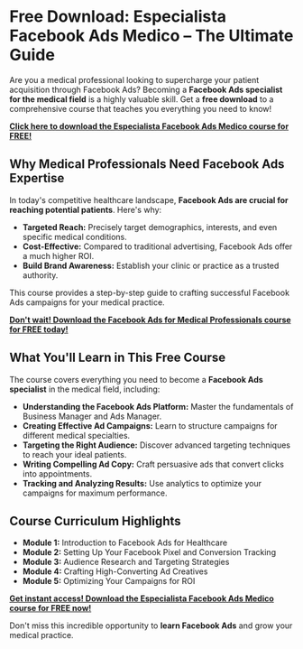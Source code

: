 # Free Download: Especialista Facebook Ads Medico – The Ultimate Guide

Are you a medical professional looking to supercharge your patient acquisition through Facebook Ads? Becoming a **Facebook Ads specialist for the medical field** is a highly valuable skill. Get a **free download** to a comprehensive course that teaches you everything you need to know!

[**Click here to download the Especialista Facebook Ads Medico course for FREE!**](https://udemywork.com/especialista-facebook-ads-medico)

## Why Medical Professionals Need Facebook Ads Expertise

In today's competitive healthcare landscape, **Facebook Ads are crucial for reaching potential patients**. Here's why:

*   **Targeted Reach:** Precisely target demographics, interests, and even specific medical conditions.
*   **Cost-Effective:** Compared to traditional advertising, Facebook Ads offer a much higher ROI.
*   **Build Brand Awareness:** Establish your clinic or practice as a trusted authority.

This course provides a step-by-step guide to crafting successful Facebook Ads campaigns for your medical practice.

[**Don't wait! Download the Facebook Ads for Medical Professionals course for FREE today!**](https://udemywork.com/especialista-facebook-ads-medico)

## What You'll Learn in This Free Course

The course covers everything you need to become a **Facebook Ads specialist** in the medical field, including:

*   **Understanding the Facebook Ads Platform:** Master the fundamentals of Business Manager and Ads Manager.
*   **Creating Effective Ad Campaigns:** Learn to structure campaigns for different medical specialties.
*   **Targeting the Right Audience:** Discover advanced targeting techniques to reach your ideal patients.
*   **Writing Compelling Ad Copy:** Craft persuasive ads that convert clicks into appointments.
*   **Tracking and Analyzing Results:** Use analytics to optimize your campaigns for maximum performance.

## Course Curriculum Highlights

*   **Module 1:** Introduction to Facebook Ads for Healthcare
*   **Module 2:** Setting Up Your Facebook Pixel and Conversion Tracking
*   **Module 3:** Audience Research and Targeting Strategies
*   **Module 4:** Crafting High-Converting Ad Creatives
*   **Module 5:** Optimizing Your Campaigns for ROI

[**Get instant access! Download the Especialista Facebook Ads Medico course for FREE now!**](https://udemywork.com/especialista-facebook-ads-medico)

Don't miss this incredible opportunity to **learn Facebook Ads** and grow your medical practice.

